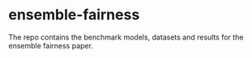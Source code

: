 # ensemble-fairness
The repo contains the benchmark models, datasets and results for the ensemble fairness paper.
